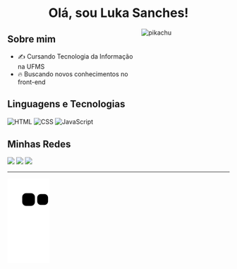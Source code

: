 <h1 align="center"> Olá, sou Luka Sanches! </h1>

<div>       
<img width = "200px" align="right" alt="pikachu" height="178px" src="https://media.tenor.com/0WkmuOC_W00AAAAj/waving-pikachu.gif"/>
</div> 

## Sobre mim

- ✍️ Cursando Tecnologia da Informação na UFMS
- 🔥  Buscando novos conhecimentos no front-end
  

## Linguagens e Tecnologias

<div style="display: inline_block">
    <img align="center" alt="HTML" height="40" width="50" src="https://cdn.jsdelivr.net/gh/devicons/devicon/icons/html5/html5-plain-wordmark.svg">
    <img align="center" alt="CSS" height="40" width="50" src="https://cdn.jsdelivr.net/gh/devicons/devicon/icons/css3/css3-plain-wordmark.svg">
    <img align="center" alt="JavaScript" height="40" width="50" src="https://cdn.jsdelivr.net/gh/devicons/devicon/icons/javascript/javascript-original.svg">
</div>  

 ## Minhas Redes
<div>
     <a href="https://instagram.com/luka.sanches" target="_blank"><img src="https://img.shields.io/badge/-Instagram-%23E4405F?style=for-the-badge&logo=instagram&logoColor=white" target="_blank"></a>
     <a href = "mailto:lukasanches.dev@gmail.com"><img src="https://img.shields.io/badge/-Gmail-%23333?style=for-the-badge&logo=gmail&logoColor=white" target="_blank"></a>
     <a href="https://www.linkedin.com/in/luka-sanches-61690320b/" target="_blank"><img src="https://img.shields.io/badge/-LinkedIn-%230077B5?style=for-the-badge&logo=linkedin&logoColor=white" target="_blank"></a>
   </div>

***
    
  ![Snake animation](https://github.com/LukaSanches/LukaSanches/blob/output/github-contribution-grid-snake.svg)
    

